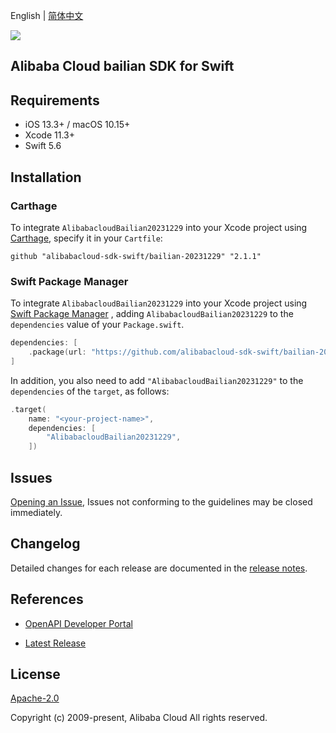English | [简体中文](README-CN.md)

![](https://aliyunsdk-pages.alicdn.com/icons/AlibabaCloud.svg)

## Alibaba Cloud bailian SDK for Swift

## Requirements

- iOS 13.3+ / macOS 10.15+
- Xcode 11.3+
- Swift 5.6

## Installation

### Carthage

To integrate `AlibabacloudBailian20231229` into your Xcode project using [Carthage](https://github.com/Carthage/Carthage), specify it in your `Cartfile`:

```ogdl
github "alibabacloud-sdk-swift/bailian-20231229" "2.1.1"
```

### Swift Package Manager

To integrate `AlibabacloudBailian20231229` into your Xcode project using [Swift Package Manager](https://swift.org/package-manager/) , adding `AlibabacloudBailian20231229` to the `dependencies` value of your `Package.swift`.

```swift
dependencies: [
    .package(url: "https://github.com/alibabacloud-sdk-swift/bailian-20231229.git", from: "2.1.1")
]
```

In addition, you also need to add `"AlibabacloudBailian20231229"` to the `dependencies` of the `target`, as follows:

```swift
.target(
    name: "<your-project-name>",
    dependencies: [
        "AlibabacloudBailian20231229",
    ])
```

## Issues

[Opening an Issue](https://github.com/alibabacloud-sdk-swift/bailian-20231229/issues/new), Issues not conforming to the guidelines may be closed immediately.

## Changelog

Detailed changes for each release are documented in the [release notes](./ChangeLog.txt).

## References

* [OpenAPI Developer Portal](https://next.api.alibabacloud.com/home)
- [Latest Release](https://github.com/alibabacloud-sdk-swift/bailian-20231229)

## License

[Apache-2.0](http://www.apache.org/licenses/LICENSE-2.0)

Copyright (c) 2009-present, Alibaba Cloud All rights reserved.
